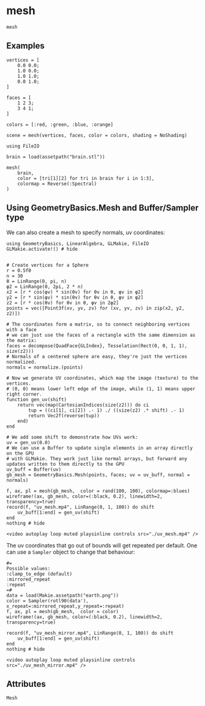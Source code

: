 # mesh

```@shortdocs; canonical=false
mesh
```


## Examples

```@figure backend=GLMakie
vertices = [
    0.0 0.0;
    1.0 0.0;
    1.0 1.0;
    0.0 1.0;
]

faces = [
    1 2 3;
    3 4 1;
]

colors = [:red, :green, :blue, :orange]

scene = mesh(vertices, faces, color = colors, shading = NoShading)
```

```@figure backend=GLMakie
using FileIO

brain = load(assetpath("brain.stl"))

mesh(
    brain,
    color = [tri[1][2] for tri in brain for i in 1:3],
    colormap = Reverse(:Spectral)
)
```

## Using GeometryBasics.Mesh and Buffer/Sampler type

We can also create a mesh to specify normals, uv coordinates:

```@example sampler
using GeometryBasics, LinearAlgebra, GLMakie, FileIO
GLMakie.activate!() # hide


# Create vertices for a Sphere
r = 0.5f0
n = 30
θ = LinRange(0, pi, n)
φ2 = LinRange(0, 2pi, 2 * n)
x2 = [r * cos(φv) * sin(θv) for θv in θ, φv in φ2]
y2 = [r * sin(φv) * sin(θv) for θv in θ, φv in φ2]
z2 = [r * cos(θv) for θv in θ, φv in 2φ2]
points = vec([Point3f(xv, yv, zv) for (xv, yv, zv) in zip(x2, y2, z2)])

# The coordinates form a matrix, so to connect neighboring vertices with a face
# we can just use the faces of a rectangle with the same dimension as the matrix:
faces = decompose(QuadFace{GLIndex}, Tesselation(Rect(0, 0, 1, 1), size(z2)))
# Normals of a centered sphere are easy, they're just the vertices normalized.
normals = normalize.(points)

# Now we generate UV coordinates, which map the image (texture) to the vertices.
# (0, 0) means lower left edge of the image, while (1, 1) means upper right corner.
function gen_uv(shift)
    return vec(map(CartesianIndices(size(z2))) do ci
        tup = ((ci[1], ci[2]) .- 1) ./ ((size(z2) .* shift) .- 1)
        return Vec2f(reverse(tup))
    end)
end

# We add some shift to demonstrate how UVs work:
uv = gen_uv(0.0)
# We can use a Buffer to update single elements in an array directly on the GPU
# with GLMakie. They work just like normal arrays, but forward any updates written to them directly to the GPU
uv_buff = Buffer(uv)
gb_mesh = GeometryBasics.Mesh(points, faces; uv = uv_buff, normal = normals)

f, ax, pl = mesh(gb_mesh,  color = rand(100, 100), colormap=:blues)
wireframe!(ax, gb_mesh, color=(:black, 0.2), linewidth=2, transparency=true)
record(f, "uv_mesh.mp4", LinRange(0, 1, 100)) do shift
    uv_buff[1:end] = gen_uv(shift)
end
nothing # hide
```

```@raw html
<video autoplay loop muted playsinline controls src="./uv_mesh.mp4" />
```

The uv coordinates that go out of bounds will get repeated per default.
One can use a `Sampler` object to change that behaviour:

```@example sampler
#=
Possible values:
:clamp_to_edge (default)
:mirrored_repeat
:repeat
=#
data = load(Makie.assetpath("earth.png"))
color = Sampler(rotl90(data'), x_repeat=:mirrored_repeat,y_repeat=:repeat)
f, ax, pl = mesh(gb_mesh,  color = color)
wireframe!(ax, gb_mesh, color=(:black, 0.2), linewidth=2, transparency=true)

record(f, "uv_mesh_mirror.mp4", LinRange(0, 1, 100)) do shift
    uv_buff[1:end] = gen_uv(shift)
end
nothing # hide
```

```@raw html
<video autoplay loop muted playsinline controls src="./uv_mesh_mirror.mp4" />
```

## Attributes

```@attrdocs
Mesh
```
